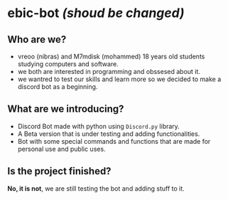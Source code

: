 **ebic-bot** *(shoud be changed)*
============

Who are we?
-----------
 * vreoo (nibras) and M7mdisk (mohammed) 18 years old students studying computers and software.
 * we both are interested in programming and obssesed about it.
 * we wantred to test our skills and learn more so we decided to make a discord bot as a beginning.

What are we introducing?
-----------------------

- Discord Bot made with python using `Discord.py` library.
- A Beta version that is under testing and adding functionalities.
- Bot with some special commands and functions that are made for personal use and public uses.

Is the project finished?
-----------------------

**No, it is not**, we are still testing the bot and adding stuff to it.
